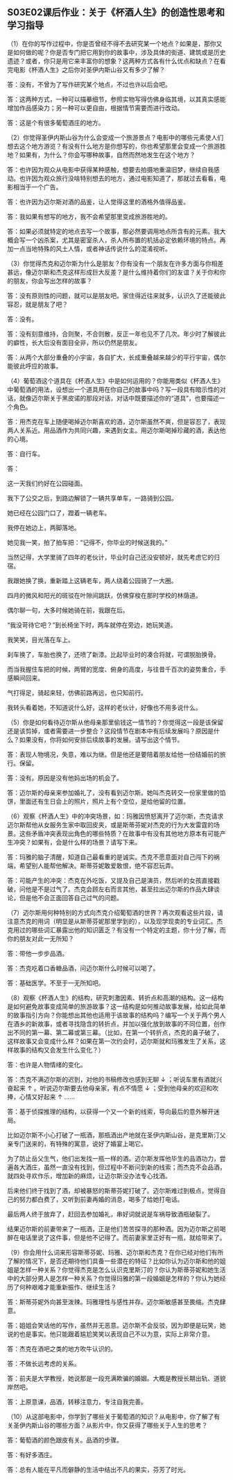 ## S03E02课后作业：关于《杯酒人生》的创造性思考和学习指导 

（1）在你的写作过程中，你是否曾经不得不去研究某一个地点？如果是，那你又是如何做的呢？你是否专门把它用到你的故事中，涉及具体的街道、建筑或是历史遗迹？或者，你只是用它来丰富你的想象？这两种方式各有什么优点和缺点？在看完电影《杯酒人生》之后你对圣伊内斯山谷又有多少了解？

答：没有，不曾为了写作研究某个地点，不过也许以后会吧。

答：这两种方式，一种可以描摹细节，参照实物写得仿佛身临其境，以其真实感能增加作品感染力；另一种可以更自由，根据情节需要而进行改动。

答：这是个有很多葡萄酒庄的地方。


（2）你觉得圣伊内斯山谷为什么会变成一个旅游景点？电影中的哪些元素使人们想去这个地方游览？有没有什么地方是你想写的，你也希望那里会变成一个旅游胜地？如果有，为什么？你会写哪种故事，自然而然地发生在这个地方？

答：也许因为观众从电影中获得某种感触，想要去拍摄地重温旧梦，继续自我感动。也许因为观众旅行没啥特别想去的地方，通过电影知道了，那就过去看看，电影相当于一个广告。

答：也许因为迈尔斯对酒的品鉴，让人觉得这里的酒格外值得品鉴。

答：我如果有想写的地方，我不会希望那里变成旅游胜地的。

答：如果必须就特定的地点去写一个故事，那必然要调用地点所含有的元素。我大概会写一个凶杀案，尤其是密室杀人，杀人所布置的机括必定依赖环境的特点。再加一点当地特殊的风土人情，或者神话传说什么的混淆视听。


（3）你觉得杰克和迈尔斯为什么是朋友？你有没有一个朋友在许多方面与你相差甚远，像迈尔斯和杰克这样形成巨大反差？是什么维持着你们的友谊？关于你和你的朋友，你会写出怎样的故事？

答：没有原则性的问题，就可以是朋友吧。家住得近往来就多，认识久了还能彼此容忍，就是朋友了吧？

答：没有。

答：没有刻意维持，合则聚，不合则散，反正一年也见不了几次。年少时了解彼此的癖性，长大后没有面目全非，所以仍然是朋友。

答：从两个大部分重叠的小宇宙，各自扩大，长成重叠越来越少的平行宇宙，偶尔能彼此呼应的故事。


（4）葡萄酒这个道具在《杯酒人生》中是如何运用的？你能用类似《杯酒人生》中葡萄酒的用法，设想出一个道具用在你自己的故事中吗？写一段具有暗示性的对话，就像迈尔斯关于黑皮诺的那段对话，对话中既要描述你的“道具”，也要描述一个角色。

答：用杰克在车上随便喝掉迈尔斯喜欢的酒，迈尔斯虽然不爽，但是容忍了，表现两人关系近。用品酒作为共同兴趣，来遇到女主。用迈尔斯喝掉珍藏的酒，表达他的心境。

答：自行车。

答：

这一天我们约好在公园碰面。

我下了公交之后，到路边解锁了一辆共享单车，一路骑到公园。

她已经在公园门口了，蹬着一辆老车。

我停在她边上，两脚落地。

她见我一笑，拍了拍车把：“记得不，你毕业的时候送我的。”

当然记得，大学里骑了四年的老伙计，毕业时自己还没安顿好，就先考虑它的归宿。

我跟她换了换，重新踏上这辆老车，两人绕着公园骑了一大圈。

四月的微风和阳光的斑驳在叶隙间跳跃，仿佛穿梭在那时学校的林荫道。

偶尔聊一句，大多时候她骑在前，我跟在后。

“我没苛待它吧？”到长椅坐下时，两车就停在旁边，她玩笑道。

我笑笑，目光落在车上。

刹车换了，车胎也换了，还喷了新漆。比起毕业时的凑合将就，可谓脱胎换骨。

而当我握住车把的时候，两臂的宽度、俯身的高度，与往昔千百次的姿势重合，手感瞬间回来。

气打得足，骑起来轻，仿佛前路再远，也只知前行。

我转头看着她，不知道说什么好，这样的老伙计，好像也不用多说什么。


（5）你是如何看待迈尔斯从他母亲那里偷钱这一情节的？你觉得这一段是该保留还是该剪掉，或者需要进一步整合？这段情节在剧本中有后续发展吗？原因是什么？如果没有，你将如何安排后续故事的发展。请写出这个情节。

答：表现人物境况，失意，难以为继。但是他还是要陪着朋友给他一份结婚前的旅行。保留。

答：没有。原因是没有他妈出场的机会了。

答：迈尔斯的母亲来参加婚礼了，没有看到迈尔斯。她叫杰克转交一份家里做的馅饼，里面还有生日会上的照片，照片上有个空位，是给他留的位置。


（6）观察《杯酒人生》中的冲突场景，如：玛雅因愤怒离开了迈尔斯，杰克请求迈尔斯帮他从女服务生家中取回皮夹，或是斯蒂芬妮对杰克的行为大发雷霆的场景。这些矛盾冲突表现出角色的哪些特质？在故事中有没有其他地方原本有可能产生冲突？如果有，会是什么样的场景？请写下来。

答：玛雅的脑子清醒，知道自己最看重的是诚实。杰克不愿意面对自己闯下的祸端，希望别人能帮他解决。斯蒂芬妮敢爱敢恨，绝不容忍玩弄。

答：可能产生的冲突：杰克在外吃饭，又提及自己是演员，然后听的女孩直接戳破，问他是不是过气了。杰克会顾左右而言其他，甚至拉出迈尔斯的作品大肆谈论，但是他不会正面回答自己过气的问题。


（7）迈尔斯用何种特别的方式向杰克介绍葡萄酒的世界？再次观看这些片段，请注意杰克的用词（明显是从斯蒂芬妮那里学到的），以及现学现卖的专业词汇。杰克用过的哪些词汇暴露出他的知识匮乏？有没有一个特定的主题，你十分了解，而你的朋友对此一无所知？

答：带他一步步品酒。

答：杰克吃着口香糖品酒，问迈尔斯什么时候可以喝了。

答：基础医学。不至于一无所知吧。


（8）观察《杯酒人生》的结构，研究刺激因素、转折点和高潮的结构。这一结构是如何避免故事变成简单的旅游故事？这一结构是如何推动故事发展，给如此简单的故事指引方向？你能想出其他也适用于该故事的结构吗？编写一个关于两个男人在酒乡的新故事，或者寻找隐含的转折点，并加以强化放到故事的不同位置，创作出不同的第一幕、第二幕或第三幕。（比如，在第一个转折点，杰克的鼻子破了，这样故事又会变成什么样？如果在第一次约会时，迈尔斯就和玛雅发生了关系，这样故事的结构又会发生什么变化？）

答：也许是人物情绪的变化。

答：杰克不满迈尔斯的迟到，对他的书稿修改也感到无聊 ↓ ；听说车里有酒就兴奋起来 ↑ 。听说迈尔斯要去他母亲家，有点不情愿 ↓ ；受到他母亲的欢迎和吹捧，心情又好起来 ↑ ……

答：基于侦探推理的结构，以获得一个又一个新的线索，导向最后的意外解开迷局。

比如迈尔斯不小心打破了一瓶酒，那瓶酒出产地就在圣伊内斯山谷，是克里斯汀父亲专门送来的，有特殊的寓意，说好了婚宴上喝它。

为了防止岳父生气，他们出发找一瓶一样的酒。迈尔斯发挥他毕生的品酒功力，尝遍各大酒庄，虽然一直没有找到，但过程中不断问到新的线索；而杰克不会品酒，就四处寻欢作乐，增加新的麻烦，让迈尔斯没办法专心找酒。

后来他们终于找到了酒，却被暴怒的斯蒂芬妮打破了。迈尔斯难过到极点，觉得自己的努力都白费了，又听到前妻再婚的消息，喝多了给她打电话。

最后两人终于放弃了，赶回去参加婚礼，串好词就说是车祸导致酒瓶破裂了。

结果迈尔斯的前妻带来了一瓶酒，正是他们苦苦探寻的那种酒。因为迈尔斯之前喝醉在电话里说了这件事，但是他不记得了。而前妻家里正好有一瓶，就给带来了。


（9）你会用什么词来形容斯蒂芬妮、玛雅、迈尔斯和杰克？在你已经对他们有所了解的情况下，是否还期待他们具备一些潜在的特征？比如你认为迈尔斯和他的姐姐是怎样一种关系？你觉得杰克是怎么认识克里斯汀的？你认为斯蒂芬妮和她生活中的大部分男人是怎样一种关系？你觉得玛雅的第一段婚姻是怎样的？你认为她经历了何种艰难才能重新振作、继续生活？

答：斯蒂芬妮外向甚至泼辣。玛雅理性与感性并存。迈尔斯敏感甚至畏缩。杰克肆意。

答：姐姐会笑话他的写作，虽然并无恶意。迈尔斯不会反驳，因为即便是玩笑，她说的也是事实。他只能跟着尴尬笑笑以表现自己不以为意，实际上非常介意。

答：杰克在酒吧之类的地方吹牛认识的。

答：不做长远考虑的关系。

答：前夫是大学教授，她说那是一段充满欺骗的婚姻。大概是教授长期出轨、道貌岸然吧。

答：上原意课，品酒，转移注意力，专注自我完善。


（10）从这部电影中，你学到了哪些关于葡萄酒的知识？从电影中，你了解了有关圣伊内斯山谷的哪些方面？从影片中，你又获得了哪些关于人生的思考？

答：葡萄酒的颜色跟皮有关。品酒的步骤。

答：有好多酒庄。

答：总有人能在平凡而僻静的生活中结出不凡的果实，芬芳了时光。
